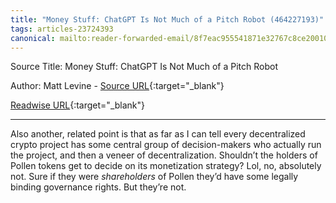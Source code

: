 ```yaml
---
title: "Money Stuff: ChatGPT Is Not Much of a Pitch Robot (464227193)"
tags: articles-23724393
canonical: mailto:reader-forwarded-email/8f7eac955541871e32767c8ce2001040
---
```


Source Title: Money Stuff: ChatGPT Is Not Much of a Pitch Robot

Author: Matt Levine - [Source URL](mailto:reader-forwarded-email/8f7eac955541871e32767c8ce2001040){:target="_blank"}

[Readwise URL](https://readwise.io/open/464227193){:target="_blank"}

---

Also another, related point is that as far as I can tell every decentralized crypto project has some central group of decision-makers who actually run the project, and then a veneer of decentralization. Shouldn’t the holders of Pollen tokens get to decide on its monetization strategy? Lol, no, absolutely not. Sure if they were *shareholders* of Pollen they’d have some legally binding governance rights. But they’re not.
